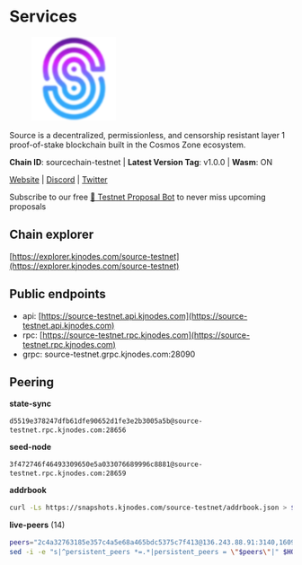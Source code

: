 # Services

<figure><img src="https://raw.githubusercontent.com/kj89/cosmos-images/main/logos/source.png" width="150" alt=""><figcaption></figcaption></figure>

Source is a decentralized, permissionless, and censorship resistant layer 1 proof-of-stake blockchain built in the Cosmos Zone ecosystem.

**Chain ID**: sourcechain-testnet | **Latest Version Tag**: v1.0.0 | **Wasm**: ON

[Website](https://www.sourceprotocol.io) | [Discord](https://discord.io/SourceProtocol) | [Twitter](https://www.twitter.com/sourceprotocol_)



Subscribe to our free [🤖 Testnet Proposal Bot](https://t.me/kjnodes_testnet_proposal_bot) to never miss upcoming proposals


## Chain explorer
[https://explorer.kjnodes.com/source-testnet](https://explorer.kjnodes.com/source-testnet)

## Public endpoints

* api: [https://source-testnet.api.kjnodes.com](https://source-testnet.api.kjnodes.com)
* rpc: [https://source-testnet.rpc.kjnodes.com](https://source-testnet.rpc.kjnodes.com)
* grpc: source-testnet.grpc.kjnodes.com:28090

## Peering

**state-sync**

```text
d5519e378247dfb61dfe90652d1fe3e2b3005a5b@source-testnet.rpc.kjnodes.com:28656
```

**seed-node**

```text
3f472746f46493309650e5a033076689996c8881@source-testnet.rpc.kjnodes.com:28659
```

**addrbook**
```bash
curl -Ls https://snapshots.kjnodes.com/source-testnet/addrbook.json > $HOME/.source/config/addrbook.json
```

**live-peers** (14)
```bash
peers="2c4a32763185e357c4a5e68a465bdc5375c7f413@136.243.88.91:3140,1609741985ae89ab709311ed6b898f79c7ec0322@206.189.54.116:26656,1450d99427abd81410c6f8032aec25961bf7bf89@80.82.215.19:36656,42bb6ea45070248f5ea1d7c26db7665498a5b8c4@173.249.42.162:28656,80d48a1823db3c71f5e5babe89271156af6ceb89@194.163.156.184:26656,2b2f270bd3bd1d518d87ca057597348cd8582698@109.123.252.3:26656,5755422056c55063f76e4dd0c4245904640ec34b@135.181.149.90:26656,cba9a7c35b554596577e9708d405eb83b1f2a6d2@65.21.248.172:26656,86216a2e88322ca534fedaa91898272cc11d3cc9@173.249.23.196:28656,4675f239ef3bd4cef7fa2770232b2eeea0008260@212.118.38.133:26656,cb09ec2e5dc91beaa3d05c79a0a8d6c30fffcc59@65.108.78.101:26656,d5519e378247dfb61dfe90652d1fe3e2b3005a5b@65.109.68.190:28656,5fb7f75e3a97fa0f936020b62daf1e67281f7f16@65.109.92.240:20056,3e16844d041df0f4b14d0d624fc94eadf50ed61d@65.108.13.154:28656"
sed -i -e "s|^persistent_peers *=.*|persistent_peers = \"$peers\"|" $HOME/.source/config/config.toml
```
